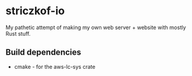 # striczkof-io
My pathetic attempt of making my own web server + website with mostly Rust stuff.

## Build dependencies
- cmake - for the aws-lc-sys crate
